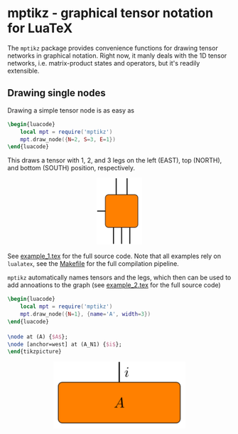mptikz - graphical tensor notation for LuaTeX
=============================================

The `mptikz` package provides convenience functions for drawing tensor networks in graphical notation.
Right now, it manly deals with the 1D tensor networks, i.e. matrix-product states and operators, but it's readily extensible.

## Drawing single nodes

Drawing a simple tensor node is as easy as

```latex
\begin{luacode}
	local mpt = require('mptikz')
	mpt.draw_node({N=2, S=3, E=1})
\end{luacode}
```

This draws a tensor with 1, 2, and 3 legs on the left (EAST), top (NORTH), and bottom (SOUTH) position, respectively.

<p align='center'>
	<img height='150' src='img/example_1.svg'>
</p>

See [example_1.tex](example_1.tex) for the full source code.
Note that all examples rely on `lualatex`, see the [Makefile](Makefile) for the full compilation pipeline.

`mptikz` automatically names tensors and the legs, which then can be used to add annoations to the graph (see [example_2.tex](example_2.tex) for the full source code)

```latex
\begin{luacode}
	local mpt = require('mptikz')
	mpt.draw_node({N=1}, {name='A', width=3})
\end{luacode}

\node at (A) {$A$};
\node [anchor=west] at (A_N1) {$i$};
\end{tikzpicture}
```

<p align='center'>
	<img height='150' src='img/example_2.svg'>
</p>
